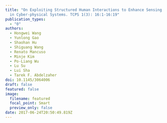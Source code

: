 ```yaml
---
title: "On Exploiting Structured Human Interactions to Enhance Sensing Accuracy
  in Cyber-physical Systems. TCPS 1(3): 16:1-16:19"
publication_types:
  - "0"
authors:
  - Hongwei Wang
  - Yunlong Gao
  - Shaohan Hu
  - Shiguang Wang
  - Renato Mancuso
  - Minje Kim
  - Po-Liang Wu
  - Lu Su
  - Lui Sha
  - Tarek F. Abdelzaher
doi: 10.1145/3064006
draft: false
featured: false
image:
  filename: featured
  focal_point: Smart
  preview_only: false
date: 2017-06-24T20:50:49.819Z
---
```

